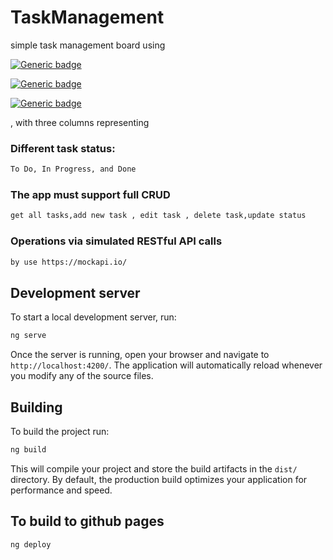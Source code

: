 # TaskManagement

simple task management board using

[![Generic badge](https://img.shields.io/badge/Angular-19.2.0-red.svg)](https://shields.io/)

[![Generic badge](https://img.shields.io/badge/ngxs/store-19.0.0-o.svg)](https://shields.io/)

[![Generic badge](https://img.shields.io/badge/tailwindcss-3.4.17-purple.svg)](https://shields.io/)

, with three columns representing

### Different task status:

```bash
To Do, In Progress, and Done
```

### The app must support full CRUD

```bash
get all tasks,add new task , edit task , delete task,update status
```

### Operations via simulated RESTful API calls

```bash
by use https://mockapi.io/
```

## Development server

To start a local development server, run:

```bash
ng serve
```

Once the server is running, open your browser and navigate to `http://localhost:4200/`. The application will automatically reload whenever you modify any of the source files.

## Building

To build the project run:

```bash
ng build
```

This will compile your project and store the build artifacts in the `dist/` directory. By default, the production build optimizes your application for performance and speed.

## To build to github pages

```bash
ng deploy
```

